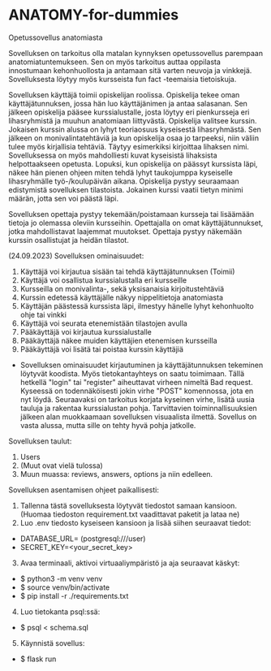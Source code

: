 # ANATOMY-for-dummies
Opetussovellus anatomiasta

Sovelluksen on tarkoitus olla matalan kynnyksen opetussovellus parempaan anatomiatuntemukseen.
Sen on myös tarkoitus auttaa oppilasta innostumaan kehonhuollosta ja antamaan
sitä varten neuvoja ja vinkkejä. Sovelluksesta löytyy myös kursseista fun fact -teemaisia tietoiskuja.

Sovelluksen käyttäjä toimii opiskelijan roolissa.
Opiskelija tekee oman käyttäjätunnuksen, jossa hän luo käyttäjänimen ja antaa salasanan.
Sen jälkeen opiskelija pääsee kurssialustalle, josta löytyy eri pienkursseja eri lihasryhmistä ja muuhun anatomiaan liittyvästä.
Opiskelija valitsee kurssin. Jokaisen kurssin alussa on lyhyt teoriaosuus kyseisestä lihasryhmästä. 
Sen jälkeen on monivalintatehtäviä ja kun opiskelija osaa jo tarpeeksi, niin väliin tulee myös
kirjallisia tehtäviä. Täytyy esimerkiksi kirjoittaa lihaksen nimi.
Sovelluksessa on myös mahdolliesti kuvat kyseisistä lihaksista helpottaakseen opetusta.
Lopuksi, kun opiskelija on päässyt kurssista läpi, näkee hän pienen ohjeen miten tehdä lyhyt
taukojumppa kyseiselle lihasryhmälle työ-/koulupäivän aikana.
Opiskelija pystyy seuraamaan edistymistä sovelluksen tilastoista.
Jokainen kurssi vaatii tietyn minimi määrän, jotta sen voi päästä läpi.

Sovelluksen opettaja pystyy tekemään/poistamaan kursseja tai lisäämään tietoja jo olemassa oleviin kursseihin.
Opettajalla on omat käyttäjätunnukset, jotka mahdollistavat laajemmat muutokset.
Opettaja pystyy näkemään kurssin osallistujat ja heidän tilastot.

(24.09.2023)
Sovelluksen ominaisuudet:
1. Käyttäjä voi kirjautua sisään tai tehdä käyttäjätunnuksen (Toimii)
2. Käyttäjä voi osallistua kurssialustalla eri kursseille
3. Kursseilla on monivalinta-, sekä yksisanaisia kirjoitustehtäviä
4. Kurssin edetessä käyttäjälle näkyy nippelitietoja anatomiasta
5. Käyttäjän päästessä kurssista läpi, ilmestyy hänelle lyhyt kehonhuolto ohje tai vinkki
6. Käyttäjä voi seurata etenemistään tilastojen avulla
7. Pääkäyttäjä voi kirjautua kurssialustalle
8. Pääkäyttäjä näkee muiden käyttäjien etenemisen kursseilla
9. Pääkäyttäjä voi lisätä tai poistaa kurssin käyttäjiä

- Sovelluksen ominaisuudet kirjautuminen ja käyttäjätunnuksen tekeminen löytyvät koodista. Myös tietokantayhteys on saatu toimimaan. Tällä hetkellä "login" tai "register" aiheuttavat virheen nimeltä Bad request. Kyseessä on todennäköisesti jokin virhe "POST" komennossa, jota en nyt löydä. Seuraavaksi on tarkoitus korjata kyseinen virhe, lisätä uusia tauluja ja rakentaa kurssialustan pohja. Tarvittavien toiminnallisuuksien jälkeen alan muokkaamaan sovelluksen visuaalista ilmettä. Sovellus on vasta alussa, mutta sille on tehty hyvä pohja jatkolle.

Sovelluksen taulut:
1. Users
2. (Muut ovat vielä tulossa)
3. Muun muassa: reviews, answers, options ja niin edelleen.

Sovelluksen asentamisen ohjeet paikallisesti:
1. Tallenna tästä sovelluksesta löytyvät tiedostot samaan kansioon. (Huomaa tiedoston requirement.txt vaadittavat paketit ja lataa ne)
2. Luo .env tiedosto kyseiseen kansioon ja lisää siihen seuraavat tiedot:
 - DATABASE_URL=<database-local-address> (postgresql:///user)
 - SECRET_KEY=<your_secret_key>
3. Avaa terminaali, aktivoi virtuaaliympäristö ja aja seuraavat käskyt:
 - $ python3 -m venv venv
 - $ source venv/bin/activate
 - $ pip install -r ./requirements.txt
4. Luo tietokanta psql:ssä:
 - $ psql < schema.sql
5. Käynnistä sovellus:
 - $ flask run
